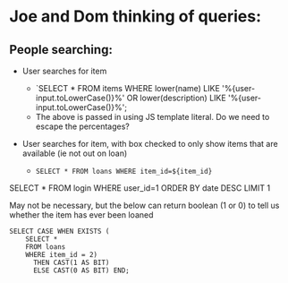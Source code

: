 # Joe and Dom thinking of queries:

## People searching:

* User searches for item
    * `SELECT * FROM items WHERE lower(name) LIKE '%{user-input.toLowerCase()}%' OR lower(description) LIKE '%{user-input.toLowerCase()}%';
    * The above is passed in using JS template literal. Do we need to escape the percentages?

* User searches for item, with box checked to only show items that are available (ie not out on loan)
    * `SELECT * FROM loans WHERE item_id=${item_id}`


SELECT *
FROM login
WHERE user_id=1
ORDER BY date DESC
LIMIT 1

May not be necessary, but the below can return boolean (1 or 0) to tell us whether the item has ever been loaned
``` 
SELECT CASE WHEN EXISTS (
    SELECT *
    FROM loans
    WHERE item_id = 2)
      THEN CAST(1 AS BIT)
      ELSE CAST(0 AS BIT) END;
```
